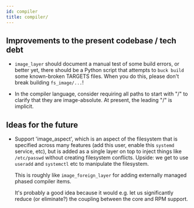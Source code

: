 ```yaml
---
id: compiler
title: compiler/
---
```


## Improvements to the present codebase / tech debt

- `image_layer` should document a manual test of some build errors, or
  better yet, there should be a Python script that attempts to `buck build`
  some known-broken TARGETS files.  When you do this, please don't break
  building `fs_image/...`!

- In the compiler language, consider requiring all paths to start with "/"
  to clarify that they are image-absolute.  At present, the leading "/" is
  implicit.

## Ideas for the future

- Support 'image_aspect', which is an aspect of the filesystem that is
  specified across many features (add this user, enable this `systemd`
  service, etc), but is added as a single layer on top to inject things like
  `/etc/passwd` without creating filesystem conflicts.  Upside: we get to
  use `useradd` and `systemctl` etc to manipulate the filesystem.

  This is roughly like `image_foreign_layer` for adding externally managed
  phased compiler items.

  It's probably a good idea because it would e.g. let us significantly
  reduce (or eliminate?) the coupling between the core and RPM support.
